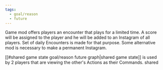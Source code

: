 ```yaml
---
tags:
  - goal/reason
  - future
---
```

Game mod offers players an encounter that plays for a limited time. A score will be assigned to the player and he will be added to an Instagram of all players. Set of daily Encounters is made for that purpose. Some alternative mod is necessary to make a permanent Instagram.

[[#shared game state goal/reason future graph|shared game state]] is used by 2 players that are viewing the other's Actions as their Commands. shared
